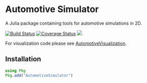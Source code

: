 # Automotive Simulator

A Julia package containing tools for automotive simulations in 2D.

[![Build Status](https://travis-ci.org/sisl/AutomotiveSimulator.jl.svg?branch=master)](https://travis-ci.org/sisl/AutomotiveSimulator.jl)
[![Coverage Status](https://coveralls.io/repos/github/sisl/AutomotiveSimulator.jl/badge.svg?branch=master)](https://coveralls.io/github/sisl/AutomotiveSimulator.jl?branch=master)
[![](https://img.shields.io/badge/docs-dev-blue.svg)](https://sisl.github.io/AutomotiveSimulator.jl/dev)

For visualization code please see [AutomotiveVisualization](https://github.com/sisl/AutomotiveVisualization.jl).

## Installation 

```julia 
using Pkg
Pkg.add("AutomotiveSimulator")
```
